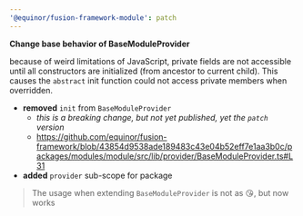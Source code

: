 ```yaml
---
'@equinor/fusion-framework-module': patch
---
```


__Change base behavior of BaseModuleProvider__

because of weird limitations of JavaScript, private fields are not accessible until all constructors are initialized (from ancestor to current child).
This causes the `abstract` init function could not access private members when overridden.

* __removed__ `init` from `BaseModuleProvider`
  - _this is a breaking change, but not yet published, yet the `patch` version_
  - https://github.com/equinor/fusion-framework/blob/43854d9538ade189483c43e04b52eff7e1aa3b0c/packages/modules/module/src/lib/provider/BaseModuleProvider.ts#L31
* __added__ `provider` sub-scope for package

> The usage when extending `BaseModuleProvider` is not as 😘, but now works
